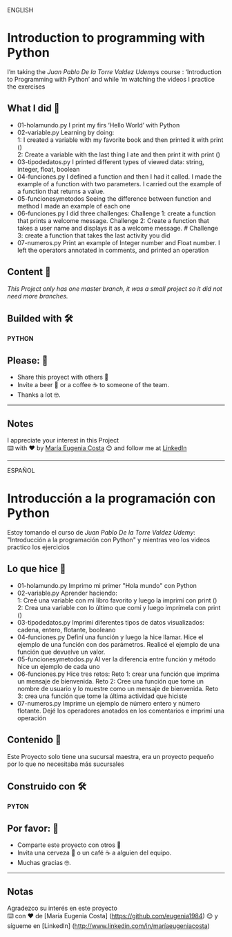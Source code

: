 ENGLISH

# Introduction to programming with Python

I’m taking the *Juan Pablo De la Torre Valdez*   *Udemy*s  course : ‘Introduction to Programming with Python’ and while ‘m watching the videos I practice the exercises <br>

## What I did 🚀

* 01-holamundo.py     I print my firs ‘Hello World’ with Python <br>
* 02-variable.py    Learning by doing:  <br>
1: I created a variable with my favorite book and then printed it with print ()  <br>
2: Create a variable with the last thing I ate and then print it with print ()  <br>
* 03-tipodedatos.py   I printed different types of viewed data: string, integer, float, boolean <br>
* 04-funciones.py  I defined a function and then I had it called. I made the example of a function with two parameters. I carried out the example of a function that returns a value.  <br>
* 05-funcionesymetodos  Seeing the difference between function and method I made an example of each one    <br>
* 06-funciones.py   I did three challenges: Challenge 1: create a function that prints a welcome message. Challenge 2: Create a function that takes a user name and displays it as a welcome message. # Challenge 3: create a function that takes the last activity you did <br>
* 07-numeros.py  Print an example of Integer number and Float number. I left the operators annotated in comments, and printed an operation <br>

## Content 🚀
_This Project only has one master branch, it was a small project so it did not need more branches._

## Builded with 🛠️

**PYTHON**

## Please: 🎁

* Share this proyect with others 📢
* Invite a beer 🍺 or a coffee ☕  to someone of the team. 
* Thanks a lot 🤓.

---
## Notes
I appreciate your interest in this Project <br/>
⌨️ with ❤️ by [María Eugenia Costa](https://github.com/eugenia1984) 😊 and follow me at [LinkedIn]( http://www.linkedin.com/in/maríaeugeniacosta) 

---

ESPAÑOL

# Introducción a la programación con Python

Estoy tomando el curso de *Juan Pablo De la Torre Valdez* *Udemy*: "Introducción a la programación con Python" y mientras veo los videos practico los ejercicios <br>

## Lo que hice 🚀

* 01-holamundo.py     Imprimo mi primer "Hola mundo" con Python <br>
* 02-variable.py      Aprender haciendo: <br>
1: Creé una variable con mi libro favorito y luego la imprimí con print () <br>
2: Crea una variable con lo último que comí y luego imprímela con print () <br>
* 03-tipodedatos.py      Imprimí diferentes tipos de datos visualizados: cadena, entero, flotante, booleano <br>
* 04-funciones.py      Definí una función y luego la hice llamar. Hice el ejemplo de una función con dos parámetros. Realicé el ejemplo de una función que devuelve un valor. <br>
* 05-funcionesymetodos.py     Al ver la diferencia entre función y método hice un ejemplo de cada uno <br>
* 06-funciones.py       Hice tres retos: Reto 1: crear una función que imprima un mensaje de bienvenida. Reto 2: Cree una función que tome un nombre de usuario y lo muestre como un mensaje de bienvenida. Reto 3: crea una función que tome la última actividad que hiciste <br>
* 07-numeros.py         Imprime un ejemplo de número entero y número flotante. Dejé los operadores anotados en los comentarios e imprimí una operación <br>

## Contenido 🚀
Este Proyecto solo tiene una sucursal maestra, era un proyecto pequeño por lo que no necesitaba más sucursales

## Construido con 🛠️
**PYTON**

## Por favor: 🎁
* Comparte este proyecto con otros 📢
* Invita una cerveza 🍺 o un café ☕ a alguien del equipo.
* Muchas gracias 🤓.

---
## Notas
Agradezco su interés en este proyecto <br/>
⌨️ con ❤️ de [María Eugenia Costa] (https://github.com/eugenia1984) 😊 y sígueme en [LinkedIn] (http://www.linkedin.com/in/maríaeugeniacosta)
